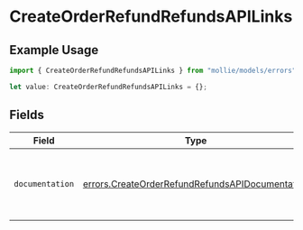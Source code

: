 # CreateOrderRefundRefundsAPILinks

## Example Usage

```typescript
import { CreateOrderRefundRefundsAPILinks } from "mollie/models/errors";

let value: CreateOrderRefundRefundsAPILinks = {};
```

## Fields

| Field                                                                                                              | Type                                                                                                               | Required                                                                                                           | Description                                                                                                        |
| ------------------------------------------------------------------------------------------------------------------ | ------------------------------------------------------------------------------------------------------------------ | ------------------------------------------------------------------------------------------------------------------ | ------------------------------------------------------------------------------------------------------------------ |
| `documentation`                                                                                                    | [errors.CreateOrderRefundRefundsAPIDocumentation](../../models/errors/createorderrefundrefundsapidocumentation.md) | :heavy_minus_sign:                                                                                                 | The URL to the generic Mollie API error handling guide.                                                            |
